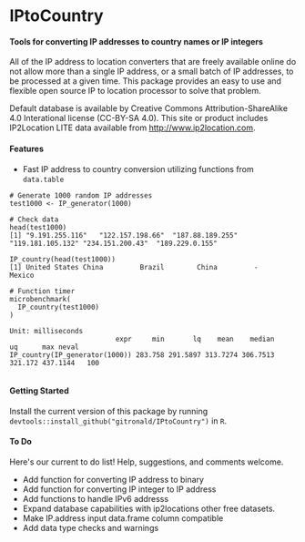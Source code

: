 # IPtoCountry
#### Tools for converting IP addresses to country names or IP integers
All of the IP address to location converters that are freely available online do not allow more
than a single IP address, or a small batch of IP addresses, to be processed at a given time. This
package provides an easy to use and flexible open source IP to location processor to solve that problem.

Default database is available by Creative Commons Attribution-ShareAlike 4.0 Interational license (CC-BY-SA 4.0).
This site or product includes IP2Location LITE data available from http://www.ip2location.com.



#### Features
* Fast IP address to country conversion utilizing functions from `data.table`

```
# Generate 1000 random IP addresses
test1000 <- IP_generator(1000)

# Check data
head(test1000)
[1] "9.191.255.116"   "122.157.198.66"  "187.88.189.255"  "119.181.105.132" "234.151.200.43"  "189.229.0.155"

IP_country(head(test1000))
[1] United States China         Brazil        China         -             Mexico

# Function timer
microbenchmark(
  IP_country(test1000)
)

Unit: milliseconds
                          expr     min       lq    mean    median      uq      max neval
IP_country(IP_generator(1000)) 283.758 291.5897 313.7274 306.7513 321.172 437.1144   100


```

#### Getting Started
Install the current version of this package by running `devtools::install_github("gitronald/IPtoCountry")` in `R`.


#### To Do
Here's our current to do list! Help, suggestions, and comments welcome.
* Add function for converting IP address to binary
* Add function for converting IP integer to IP address
* Add functions to handle IPv6 addresss
* Expand database capabilities with ip2locations other free datasets.
* Make IP.address input data.frame column compatible
* Add data type checks and warnings
